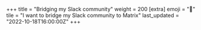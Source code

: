 +++
title = "Bridging my Slack community"
weight = 200
[extra]
emoji = "🌉"
tile = "I want to bridge my Slack community to Matrix"
last_updated = "2022-10-18T16:00:00Z"
+++
